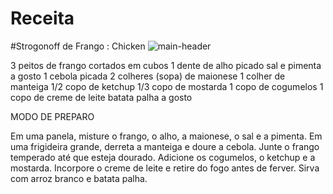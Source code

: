 # Receita
#Strogonoff de Frango : Chicken
![main-header](https://user-images.githubusercontent.com/102906913/161430868-05e52912-efa2-4893-9978-a61d666e4648.jpg)


3 peitos de frango cortados em cubos
1 dente de alho picado
sal e pimenta a gosto
1 cebola picada
2 colheres (sopa) de maionese
1 colher de manteiga
1/2 copo de ketchup
1/3 copo de mostarda
1 copo de cogumelos
1 copo de creme de leite
batata palha a gosto

MODO DE PREPARO

Em uma panela, misture o frango, o alho, a maionese, o sal e a pimenta.
Em uma frigideira grande, derreta a manteiga e doure a cebola.
Junte o frango temperado até que esteja dourado.
Adicione os cogumelos, o ketchup e a mostarda.
Incorpore o creme de leite e retire do fogo antes de ferver.
Sirva com arroz branco e batata palha.

